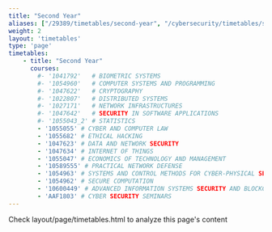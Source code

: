 ```yaml
---
title: "Second Year"
aliases: ["/29389/timetables/second-year", "/cybersecurity/timetables/second-year", "/29389/courses/timetables/second-year"]
weight: 2
layout: 'timetables'
type: 'page'
timetables:
    - title: "Second Year"
      courses:
        #- '1041792'   # BIOMETRIC SYSTEMS
        #- '1054960'   # COMPUTER SYSTEMS AND PROGRAMMING
        #- '1047622'   # CRYPTOGRAPHY
        #- '1022807'   # DISTRIBUTED SYSTEMS
        #- '1027171'   # NETWORK INFRASTRUCTURES
        #- '1047642'   # SECURITY IN SOFTWARE APPLICATIONS
        #- '1055043_2' # STATISTICS
        - '1055055' # CYBER AND COMPUTER LAW
        - '1055682' # ETHICAL HACKING
        - '1047623' # DATA AND NETWORK SECURITY
        - '1047634' # INTERNET OF THINGS
        - '1055047' # ECONOMICS OF TECHNOLOGY AND MANAGEMENT
        - '10589555' # PRACTICAL NETWORK DEFENSE
        - '1054963' # SYSTEMS AND CONTROL METHODS FOR CYBER-PHYSICAL SECURITY
        - '1054962' # SECURE COMPUTATION
        - '10600449' # ADVANCED INFORMATION SYSTEMS SECURITY AND BLOCKCHAIN
        - 'AAF1803' # CYBER SECURITY SEMINARS
---
```


Check layout/page/timetables.html to analyze this page's content
